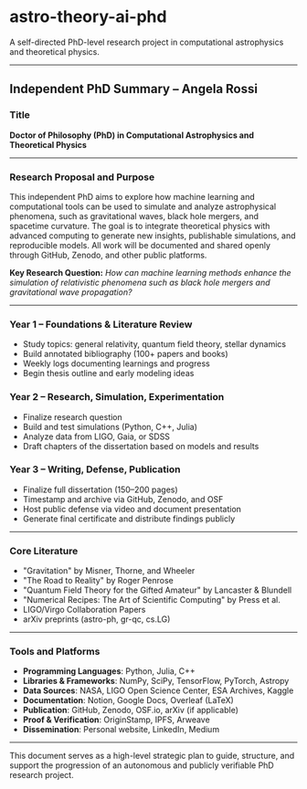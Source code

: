 # astro-theory-ai-phd
A self-directed PhD-level research project in computational astrophysics and theoretical physics.

-----------------------------------------------------------------------------------------------------
## Independent PhD Summary – Angela Rossi

### Title

**Doctor of Philosophy (PhD) in Computational Astrophysics and Theoretical Physics**

---

### Research Proposal and Purpose

This independent PhD aims to explore how machine learning and computational tools can be used to simulate and analyze astrophysical phenomena, such as gravitational waves, black hole mergers, and spacetime curvature. The goal is to integrate theoretical physics with advanced computing to generate new insights, publishable simulations, and reproducible models. All work will be documented and shared openly through GitHub, Zenodo, and other public platforms.

**Key Research Question:**
*How can machine learning methods enhance the simulation of relativistic phenomena such as black hole mergers and gravitational wave propagation?*

---

### Year 1 – Foundations & Literature Review

* Study topics: general relativity, quantum field theory, stellar dynamics
* Build annotated bibliography (100+ papers and books)
* Weekly logs documenting learnings and progress
* Begin thesis outline and early modeling ideas

### Year 2 – Research, Simulation, Experimentation

* Finalize research question
* Build and test simulations (Python, C++, Julia)
* Analyze data from LIGO, Gaia, or SDSS
* Draft chapters of the dissertation based on models and results

### Year 3 – Writing, Defense, Publication

* Finalize full dissertation (150–200 pages)
* Timestamp and archive via GitHub, Zenodo, and OSF
* Host public defense via video and document presentation
* Generate final certificate and distribute findings publicly

---

### Core Literature

* "Gravitation" by Misner, Thorne, and Wheeler
* "The Road to Reality" by Roger Penrose
* "Quantum Field Theory for the Gifted Amateur" by Lancaster & Blundell
* "Numerical Recipes: The Art of Scientific Computing" by Press et al.
* LIGO/Virgo Collaboration Papers
* arXiv preprints (astro-ph, gr-qc, cs.LG)

---

### Tools and Platforms

* **Programming Languages**: Python, Julia, C++
* **Libraries & Frameworks**: NumPy, SciPy, TensorFlow, PyTorch, Astropy
* **Data Sources**: NASA, LIGO Open Science Center, ESA Archives, Kaggle
* **Documentation**: Notion, Google Docs, Overleaf (LaTeX)
* **Publication**: GitHub, Zenodo, OSF.io, arXiv (if applicable)
* **Proof & Verification**: OriginStamp, IPFS, Arweave
* **Dissemination**: Personal website, LinkedIn, Medium

---

This document serves as a high-level strategic plan to guide, structure, and support the progression of an autonomous and publicly verifiable PhD research project.

